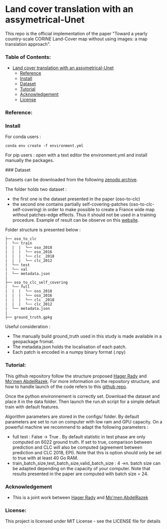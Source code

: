 # Land cover translation with an assymetrical-Unet

This repo is the official implementation of the paper "Toward a yearly country-scale CORINE Land-Cover map without using images: a map translation approach". 

### Table of Contents: 
- [Land cover translation with an assymetrical-Unet](#land-cover-translation-with-an-assymetrical-unet)
    - [Reference](#reference)
    - [Install](#install)
    - [Dataset](#dataset)
    - [Tutorial](#tutorial)
    - [Acknowledgement](#future-work)
    - [License](#license)
    
### Reference:



### Install

For conda users :

```
conda env create -f environment.yml
```

 For pip users : open with a text editor the environment.yml and install manually the packages.

### Dataset 

Datasets can be downloaded from the following [zenodo archive](https://lien_vers_zenodo). 

The folder holds two dataset : 

- the first one is the dataset presented in the paper (oso-to-clc) 
- the second one contains partially self-covering-patches (oso-to-clc-self-covering) in order to make possible to create a France wide map without patches-edge effects. Thus it should not be used in a training procedure. Example of result can be observe on this [website]().

Folder structure is presented below :

```
├── oso_to_clc
|  └── train
|  |  |  └── oso_2018
|  |  |  └── oso_2016
|  |  |  └── clc _2018
|  |  |  └── clc_2012
|  └── test
|  └── val
|  └── metadata.json
|
├── oso_to_clc_self_covering
|  └── full
|  |  |  └── oso_2018
|  |  |  └── oso_2016
|  |  |  └── clc _2018
|  |  |  └── clc_2012
|  └── metadata.json
|
├── ground_truth.gpkg
```

Useful consideration :

- The manually build ground_truth used in this study is made available in a geopackage fromat. 
- The metadata.json holds the localisation of each patch.
- Each patch is encoded in a numpy binary format (.npy)

### Tutorial:
This github repository follow the structure proposed [Hager Rady](https://github.com/hagerrady13/) and [Mo'men AbdelRazek](https://github.com/moemen95). For more information on the repository structure, and how to handle launch of the code refers to this [github repo](https://github.com/moemen95/Pytorch-Project-Template).

Once the python environnement is correctly set. Download the dataset and place it in the data folder. Then launch the run.sh script for a simple default train with default features.

Algorithm parameters are stored in the configs/ folder. By default parameters are set to run on computer with low ram and GPU capacity. On a powerful machine we recommend to adapt the following parameters :

- full test : False -> True . By default statistic in test phase are only computed on 6022 ground truth. If set to true, comparison between prediction and CLC will also be computed (agreement between prediction and CLC 2018, EPI). Note that this is option should only be set to true with at least 40 Go RAM.
- train_batch_size,test_batch_size,valid_batch_size : 4 ->n. batch size can be adapted depending on the capacity of your computer. Note that results presented in the paper are computed with batch size = 24.

### Acknowledgement

* This is a joint work between [Hager Rady](https://github.com/hagerrady13/) and [Mo'men AbdelRazek](https://github.com/moemen95)


### License:
This project is licensed under MIT License - see the LICENSE file for details
